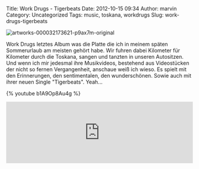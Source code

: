 Title: Work Drugs - Tigerbeats
Date: 2012-10-15 09:34
Author: marvin
Category: Uncategorized
Tags: music, toskana, workdrugs
Slug: work-drugs-tigerbeats

![artworks-000032173621-p9ax7m-original]({static}/images/artworks-000032173621-p9ax7m-original.jpg)

Work Drugs letztes Album was die Platte die ich in meinem späten
Sommerurlaub am meisten gehört habe. Wir fuhren dabei Kilometer für
Kilometer durch die Toskana, sangen und tanzten in unseren Autositzen.
Und wenn ich mir jedesmal ihre Musikvideos, bestehend aus Videostücken
der nicht so fernen Vergangenheit, anschaue weiß ich wieso. Es spielt
mit den Erinnerungen, den sentimentalen, den wunderschönen. Sowie auch
mit ihrer neuen Single "Tigerbeats". Yeah...

{% youtube b1A9Op8Au4g %}

<iframe width="100%" height="166" scrolling="no" frameborder="no" src="http://w.soundcloud.com/player/?url=http%3A%2F%2Fapi.soundcloud.com%2Ftracks%2F63212167&amp;show_artwork=true"></iframe>

